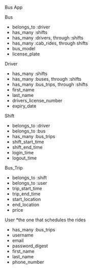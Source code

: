 Bus App

Bus
- belongs_to :driver
- has_many :shifts
- has_many :drivers, through :shifts
- has_many :cab_rides, through shifts
- bus_model
- license_plate

Driver
- has_many :shifts
- has_many :buses, through :shifts
- has_many :bus_trips, through :shifts
- first_name
- last_name
- drivers_license_number
- expiry_date

Shift
- belongs_to :driver
- belongs_to :bus
- has_many :bus_trips
- shift_start_time
- shift_end_time
- login_time
- logout_time

Bus_Trip
- belongs_to :shift
- belongs_to :user
- trip_start_time
- trip_end_time
- start_location
- end_location
- price

User *the one that schedules the rides
- has_many :bus_trips
- username
- email
- password_digest
- first_name
- last_name
- phone_number